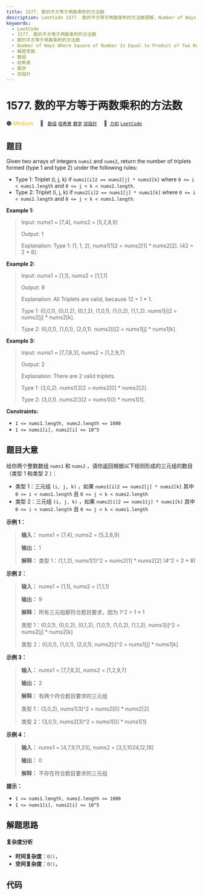 ```yaml
---
title: 1577. 数的平方等于两数乘积的方法数
description: LeetCode 1577. 数的平方等于两数乘积的方法数题解，Number of Ways Where Square of Number Is Equal to Product of Two Numbers，包含解题思路、复杂度分析以及完整的 JavaScript 代码实现。
keywords:
  - LeetCode
  - 1577. 数的平方等于两数乘积的方法数
  - 数的平方等于两数乘积的方法数
  - Number of Ways Where Square of Number Is Equal to Product of Two Numbers
  - 解题思路
  - 数组
  - 哈希表
  - 数学
  - 双指针
---
```


# 1577. 数的平方等于两数乘积的方法数

🟠 <font color=#ffb800>Medium</font>&emsp; 🔖&ensp; [`数组`](/tag/array.md) [`哈希表`](/tag/hash-table.md) [`数学`](/tag/math.md) [`双指针`](/tag/two-pointers.md)&emsp; 🔗&ensp;[`力扣`](https://leetcode.cn/problems/number-of-ways-where-square-of-number-is-equal-to-product-of-two-numbers) [`LeetCode`](https://leetcode.com/problems/number-of-ways-where-square-of-number-is-equal-to-product-of-two-numbers)

## 题目

Given two arrays of integers `nums1` and `nums2`, return the number of
triplets formed (type 1 and type 2) under the following rules:

  * Type 1: Triplet (i, j, k) if `nums1[i]2 == nums2[j] * nums2[k]` where `0 <= i < nums1.length` and `0 <= j < k < nums2.length`.
  * Type 2: Triplet (i, j, k) if `nums2[i]2 == nums1[j] * nums1[k]` where `0 <= i < nums2.length` and `0 <= j < k < nums1.length`.



**Example 1:**

> Input: nums1 = [7,4], nums2 = [5,2,8,9]
> 
> Output: 1
> 
> Explanation: Type 1: (1, 1, 2), nums1[1]2 = nums2[1] * nums2[2]. (42 = 2 * 8). 

**Example 2:**

> Input: nums1 = [1,1], nums2 = [1,1,1]
> 
> Output: 9
> 
> Explanation: All Triplets are valid, because 12 = 1 * 1.
> 
> Type 1: (0,0,1), (0,0,2), (0,1,2), (1,0,1), (1,0,2), (1,1,2).  nums1[i]2 = nums2[j] * nums2[k].
> 
> Type 2: (0,0,1), (1,0,1), (2,0,1). nums2[i]2 = nums1[j] * nums1[k].

**Example 3:**

> Input: nums1 = [7,7,8,3], nums2 = [1,2,9,7]
> 
> Output: 2
> 
> Explanation: There are 2 valid triplets.
> 
> Type 1: (3,0,2).  nums1[3]2 = nums2[0] * nums2[2].
> 
> Type 2: (3,0,1).  nums2[3]2 = nums1[0] * nums1[1].

**Constraints:**

  * `1 <= nums1.length, nums2.length <= 1000`
  * `1 <= nums1[i], nums2[i] <= 10^5`


## 题目大意

给你两个整数数组 `nums1` 和 `nums2` ，请你返回根据以下规则形成的三元组的数目（类型 1 和类型 2 ）：

  * 类型 1：三元组 `(i, j, k)` ，如果 `nums1[i]2 == nums2[j] * nums2[k]` 其中 `0 <= i < nums1.length` 且 `0 <= j < k < nums2.length`
  * 类型 2：三元组 `(i, j, k)` ，如果 `nums2[i]2 == nums1[j] * nums1[k]` 其中 `0 <= i < nums2.length` 且 `0 <= j < k < nums1.length`



**示例 1：**

> 
> 
> 
> 
> 
> **输入：** nums1 = [7,4], nums2 = [5,2,8,9]
> 
> **输出：** 1
> 
> **解释：** 类型 1：(1,1,2), nums1[1]^2 = nums2[1] * nums2[2] (4^2 = 2 * 8)

**示例 2：**

> 
> 
> 
> 
> 
> **输入：** nums1 = [1,1], nums2 = [1,1,1]
> 
> **输出：** 9
> 
> **解释：** 所有三元组都符合题目要求，因为 1^2 = 1 * 1
> 
> 类型 1：(0,0,1), (0,0,2), (0,1,2), (1,0,1), (1,0,2), (1,1,2), nums1[i]^2 = nums2[j] * nums2[k]
> 
> 类型 2：(0,0,1), (1,0,1), (2,0,1), nums2[i]^2 = nums1[j] * nums1[k]
> 
> 

**示例 3：**

> 
> 
> 
> 
> 
> **输入：** nums1 = [7,7,8,3], nums2 = [1,2,9,7]
> 
> **输出：** 2
> 
> **解释：** 有两个符合题目要求的三元组
> 
> 类型 1：(3,0,2), nums1[3]^2 = nums2[0] * nums2[2]
> 
> 类型 2：(3,0,1), nums2[3]^2 = nums1[0] * nums1[1]
> 
> 

**示例 4：**

> 
> 
> 
> 
> 
> **输入：** nums1 = [4,7,9,11,23], nums2 = [3,5,1024,12,18]
> 
> **输出：** 0
> 
> **解释：** 不存在符合题目要求的三元组
> 
> 



**提示：**

  * `1 <= nums1.length, nums2.length <= 1000`
  * `1 <= nums1[i], nums2[i] <= 10^5`


## 解题思路

#### 复杂度分析

- **时间复杂度**：`O()`，
- **空间复杂度**：`O()`，

## 代码

```javascript

```